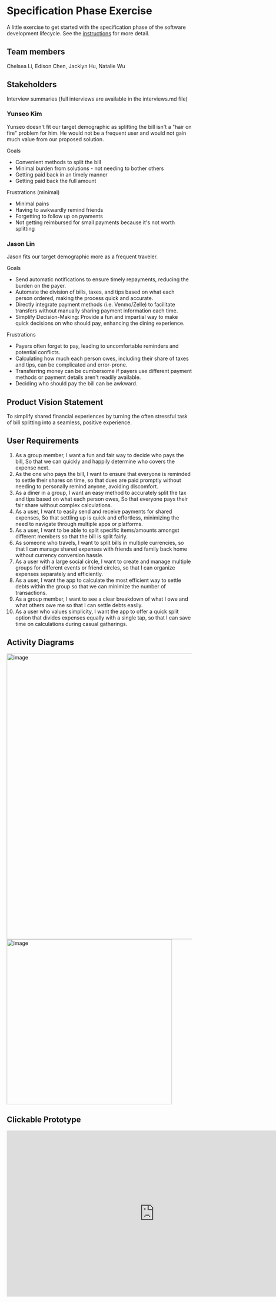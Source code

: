 # Specification Phase Exercise

A little exercise to get started with the specification phase of the software development lifecycle. See the [instructions](instructions.md) for more detail.

## Team members

Chelsea Li,
Edison Chen,
Jacklyn Hu,
Natalie Wu

## Stakeholders

Interview summaries (full interviews are available in the interviews.md file)
### Yunseo Kim
Yunseo doesn't fit our target demographic as splitting the bill isn't a "hair on fire" problem for him. He would not be a frequent user and would not gain much value from our proposed solution.

Goals
- Convenient methods to split the bill
- Minimal burden from solutions - not needing to bother others
- Getting paid back in an timely manner
- Getting paid back the full amount

Frustrations (minimal)
- Minimal pains
- Having to awkwardly remind friends
- Forgetting to follow up on pyaments
- Not getting reimbursed for small payments because it's not worth splitting

### Jason Lin
Jason fits our target demographic more as a frequent traveler.

Goals
- Send automatic notifications to ensure timely repayments, reducing the burden on the payer.
- Automate the division of bills, taxes, and tips based on what each person ordered, making the process quick and accurate.
- Directly integrate payment methods (i.e. Venmo/Zelle) to facilitate transfers without manually sharing payment information each time.
- Simplify Decision-Making: Provide a fun and impartial way to make quick decisions on who should pay, enhancing the dining experience.

Frustrations
- Payers often forget to pay, leading to uncomfortable reminders and potential conflicts.
- Calculating how much each person owes, including their share of taxes and tips, can be complicated and error-prone.
- Transferring money can be cumbersome if payers use different payment methods or payment details aren't readily available.
- Deciding who should pay the bill can be awkward.


## Product Vision Statement

To simplify shared financial experiences by turning the often stressful task of bill splitting into a seamless, positive experience.

## User Requirements

1. As a group member, I want a fun and fair way to decide who pays the bill, So that we can quickly and happily determine who covers the expense next.
2. As the one who pays the bill, I want to ensure that everyone is reminded to settle their shares on time, so that dues are paid promptly without needing to personally remind anyone, avoiding discomfort.
3. As a diner in a group, I want an easy method to accurately split the tax and tips based on what each person owes, So that everyone pays their fair share without complex calculations.
4. As a user, I want to easily send and receive payments for shared expenses, So that settling up is quick and effortless, minimizing the need to navigate through multiple apps or platforms.
5. As a user, I want to be able to split specific items/amounts amongst different members so that the bill is split fairly.
6. As someone who travels, I want to split bills in multiple currencies, so that I can manage shared expenses with friends and family back home without currency conversion hassle.
7. As a user with a large social circle, I want to create and manage multiple groups for different events or friend circles, so that I can organize expenses separately and efficiently.
8. As a user, I want the app to calculate the most efficient way to settle debts within the group so that we can minimize the number of transactions.
9. As a group member, I want to see a clear breakdown of what I owe and what others owe me so that I can settle debts easily.
10. As a user who values simplicity, I want the app to offer a quick split option that divides expenses equally with a single tap, so that I can save time on calculations during casual gatherings.

## Activity Diagrams


<img width="777" alt="image" src="https://github.com/software-students-spring2024/1-specification-exercise-bestswegroup/assets/127568345/6acdfe5e-6e35-46a1-8190-fac4d2ccc143">

<img width="449" alt="image" src="https://github.com/software-students-spring2024/1-specification-exercise-bestswegroup/assets/127568345/9c899033-781b-49d5-8bbd-6ca3a5e737eb">



## Clickable Prototype
<iframe style="border: 1px solid rgba(0, 0, 0, 0.1);" width="800" height="450" src="https://www.figma.com/embed?embed_host=share&url=https%3A%2F%2Fwww.figma.com%2Ffile%2FxzYQdtuoJj6Ae1k8xlQJwn%2FSWE---Payment-Splitting-Prototype%3Ftype%3Ddesign%26node-id%3D0%253A1%26mode%3Ddesign%26t%3DWBCoN8GlRhV17puo-1" allowfullscreen></iframe>
